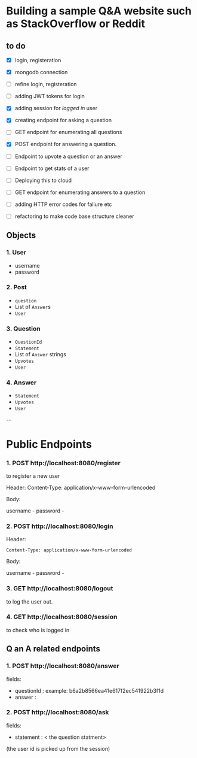 # Building a sample  Q&A website such as StackOverflow or Reddit

## to do

* [X] login, registeration 
* [X] mongodb connection
* [ ] refine login, registeration
* [ ] adding JWT tokens for login
* [X] adding session for _logged in_ user
* [X] creating endpoint for asking a question
* [ ] GET endpoint for enumerating all questions
* [X] POST endpoint for answering a question.
* [ ] Endpoint to upvote a question or an answer
* [ ] Endpoint to get stats of a user
* [ ] Deploying this to cloud

* [ ] GET endpoint for enumerating answers to a question 
* [ ] adding HTTP error codes for faliure etc
* [ ] refactoring to make code base structure cleaner



## Objects

### 1. User
- username
- password

### 2. Post 
- ```question```
- List of ```Answer```s
- ```User```

### 3. Question
- ```QuestionId``` 
- ```Statement```
- List of ```Answer``` strings 
- ```Upvotes```
- ```User```

### 4. Answer
- ```Statement```
- ```Upvotes```
- ```User```

--


# Public Endpoints 

### 1. POST http://localhost:8080/register

to register a new user

Header:
Content-Type: application/x-www-form-urlencoded

Body:

username - <username>
password - <password>


### 2. POST http://localhost:8080/login

Header:

```Content-Type: application/x-www-form-urlencoded```

Body:

username - <username>
password - <password>


### 3. GET http://localhost:8080/logout

to log the user out.



### 4. GET http://localhost:8080/session

to check who is logged in 



## Q an A related endpoints

### 1. POST http://localhost:8080/answer

fields: 
- questionId : <needed > example: b6a2b8566ea41e617f2ec541922b3f1d
- answer : <answer to the question >


### 2. POST http://localhost:8080/ask

fields:
- statement : < the question statment>

(the user id is picked up from the session)

